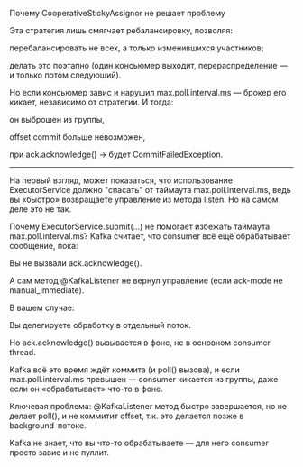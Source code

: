 Почему CooperativeStickyAssignor не решает проблему

Эта стратегия лишь смягчает ребалансировку, позволяя:

перебалансировать не всех, а только изменившихся участников;

делать это поэтапно (один консьюмер выходит, перераспределение — и только потом следующий).

Но если консьюмер завис и нарушил max.poll.interval.ms — брокер его кикает, независимо от стратегии. И тогда:

он выброшен из группы,

offset commit больше невозможен,

при ack.acknowledge() → будет CommitFailedException.

***

На первый взгляд, может показаться, что использование ExecutorService должно "спасать" от таймаута max.poll.interval.ms, ведь вы «быстро» возвращаете управление из метода listen. Но на самом деле это не так.

Почему ExecutorService.submit(...) не помогает избежать таймаута max.poll.interval.ms?
Kafka считает, что consumer всё ещё обрабатывает сообщение, пока:

Вы не вызвали ack.acknowledge().

А сам метод @KafkaListener не вернул управление (если ack-mode не manual_immediate).

В вашем случае:

Вы делегируете обработку в отдельный поток.

Но ack.acknowledge() вызывается в фоне, не в основном consumer thread.

Kafka всё это время ждёт коммита (и poll() вызова), и если max.poll.interval.ms превышен — consumer кикается из группы, даже если он «обрабатывает» что-то в фоне.

Ключевая проблема:
@KafkaListener метод быстро завершается, но не делает poll(), и не коммитит offset, т.к. это делается позже в background-потоке.

Kafka не знает, что вы что-то обрабатываете — для него consumer просто завис и не пуллит.